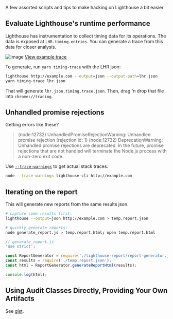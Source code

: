 A few assorted scripts and tips to make hacking on Lighthouse a bit easier

## Evaluate Lighthouse's runtime performance

Lighthouse has instrumentation to collect timing data for its operations. The data is exposed at `LHR.timing.entries`.  You can generate a trace from this data for closer analysis.

![image](https://user-images.githubusercontent.com/39191/47525915-3c477000-d853-11e8-90a2-27036f93e682.png)
[View example trace](https://ahead-daughter.surge.sh/paulirish.json.timing.trace.html)

To generate, run `yarn timing-trace` with the LHR json:
```sh
lighthouse http://example.com --output=json --output-path=lhr.json
yarn timing-trace lhr.json
```

That will generate `lhr.json.timing.trace.json`. Then, drag 'n drop that file into `chrome://tracing`.

## Unhandled promise rejections

Getting errors like these?

> (node:12732) UnhandledPromiseRejectionWarning: Unhandled promise rejection (rejection id: 1)
> (node:12732) DeprecationWarning: Unhandled promise rejections are deprecated. In the future, promise rejections that are not handled will terminate the Node.js process with a non-zero exit code.

Use [`--trace-warnings`](https://medium.com/@jasnell/introducing-process-warnings-in-node-v6-3096700537ee) to get actual stack traces.

```sh
node --trace-warnings lighthouse-cli http://example.com
```

## Iterating on the report

This will generate new reports from the same results json.

```sh
# capture some results first:
lighthouse --output=json http://example.com > temp.report.json

# quickly generate reports:
node generate_report.js > temp.report.html; open temp.report.html
```
```js
// generate_report.js
'use strict';

const ReportGenerator = require('./lighthouse-report/report-generator.js');
const results = require('./temp.report.json');
const html = ReportGenerator.generateReportHtml(results);

console.log(html);
```

## Using Audit Classes Directly, Providing Your Own Artifacts

See [gist](https://gist.github.com/connorjclark/d4555ad90ae5b5ecf793ad2d46ca52db).
